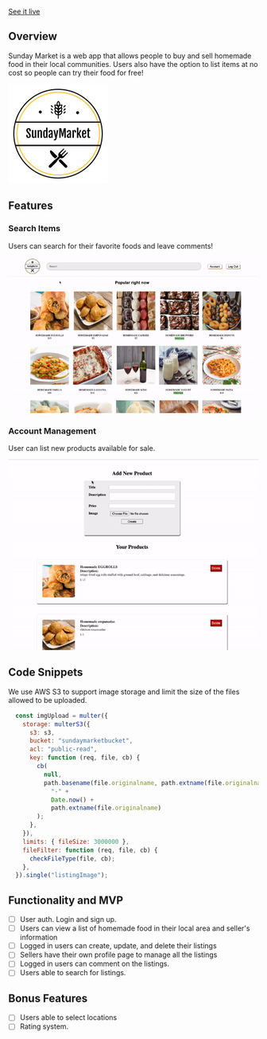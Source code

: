 [See it live](https://alvinzhao2020.github.io/JS-GO-Game/)


## Overview
Sunday Market is a web app that allows people to buy and sell homemade food in their local communities. Users
also have the option to list items at no cost so people can try their food for free!

<img src="https://github.com/xdeng9/sunday-market/blob/master/frontend/src/image/sunday-logo.png?raw=true" width="200" height="200" title="Sunday Market">

## Features

### Search Items

Users can search for their favorite foods and leave comments!

![Alt Text](https://github.com/xdeng9/sunday-market/blob/master/frontend/src/image/search.gif?raw=true)

### Account Management

User can list new products available for sale.

![Alt Text](https://github.com/xdeng9/sunday-market/blob/master/frontend/src/image/account.gif?raw=true)

## Code Snippets

We use AWS S3 to support image storage and limit the size of the files allowed to be uploaded.

```javascript
  const imgUpload = multer({
    storage: multerS3({
      s3: s3,
      bucket: "sundaymarketbucket",
      acl: "public-read",
      key: function (req, file, cb) {
        cb(
          null,
          path.basename(file.originalname, path.extname(file.originalname)) +
            "-" +
            Date.now() +
            path.extname(file.originalname)
        );
      },
    }),
    limits: { fileSize: 3000000 }, 
    fileFilter: function (req, file, cb) {
      checkFileType(file, cb);
    },
  }).single("listingImage");
```

## Functionality and MVP
- [ ] User auth. Login and sign up.
- [ ] Users can view a list of homemade food in their local area and seller's information
- [ ] Logged in users can create, update, and delete their listings
- [ ] Sellers have their own profile page to manage all the listings
- [ ] Logged in users can comment on the listings.
- [ ] Users able to search for listings.

## Bonus Features
- [ ] Users able to select locations
- [ ] Rating system. 